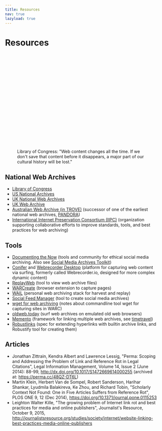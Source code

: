 ```yaml
---
title: Resources
nav: true
lazyload: true
---
```


# Resources

<figure class="text-center my-5">
    <iframe class="lazyload" width="560" height="315" data-src="https://www.youtube-nocookie.com/embed/T0943YkhLWU?rel=0&modestbranding=1" frameborder="0" allowfullscreen></iframe>
    <figcaption>Library of Congress: "Web content changes all the time. If we don't save that content before it disappears, a major part of our cultural history will be lost."</figcaption>
</figure>

## National Web Archives

- [Library of Congress](https://www.loc.gov/websites/collections/)
- [US National Archives](https://www.webharvest.gov/)
- [UK National Web Archives](http://www.nationalarchives.gov.uk/webarchive/)
- [UK Web Archive](https://www.webarchive.org.uk/)
- [Australian Web Archive (in TROVE)](https://webarchive.nla.gov.au/collection?q=) (successor of one of the earliest national web archives, [PANDORA](http://pandora.nla.gov.au/))
- [International Internet Preservation Consortium (IIPC)](https://netpreserve.org/) (organization supporting collaborative efforts to improve standards, tools, and best practices for web archiving)

## Tools 

- [Documenting the Now](https://www.docnow.io/) (tools and community for ethical social media archiving. Also see [Social Media Archives Toolkit](https://www.lib.ncsu.edu/social-media-archives-toolkit))
- [Conifer](https://conifer.rhizome.org/) and [Webrecorder Desktop](https://webrecorder.net/tools)  (platform for capturing web content via surfing, formerly called Webrecorder.io, designed for more complex dynamic content)
- [ReplayWeb](https://replayweb.page/) (tool to view web archive files)
- [WARCreate](https://warcreate.com/) (browser extension to capture pages)
- [WAIL](https://machawk1.github.io/wail/) (personal web archiving stack for harvest and replay)
- [Social Feed Manager](https://gwu-libraries.github.io/sfm-ui/) (tool to create social media archives)
- [wget for web archiving](https://evanwill.github.io/_drafts/notes/wget-archives.html) (notes about commandline tool wget for capturing sites in WARC)
- [oldweb.today](http://oldweb.today/) (surf web archives on emulated old web browsers)
- [Memento](http://mementoweb.org/about/) (framework for linking multiple web archives, see [timetravel](http://timetravel.mementoweb.org/about/))
- [Robustlinks](https://robustlinks.mementoweb.org/) (spec for extending hyperlinks with builtin archive links, and Robustify tool for creating them)

## Articles

- Jonathan Zittrain, Kendra Albert and Lawrence Lessig, "Perma: Scoping and Addressing the Problem of Link and Reference Rot in Legal Citations", Legal Information Management, Volume 14, Issue 2 (June 2014): 88-99, <http://dx.doi.org/10.1017/S1472669614000255> (archived at: <https://perma.cc/48QZ-DT6L>)
- Martin Klein, Herbert Van de Sompel, Robert Sanderson, Harihar Shankar, Lyudmila Balakireva, Ke Zhou, and Richard Tobin, "Scholarly Context Not Found: One in Five Articles Suffers from Reference Rot", PLOS ONE 9, 12 (Dec 2014), <https://doi.org/10.1371/journal.pone.0115253>
- Leighton Walter Kille, "The growing problem of Internet link rot and best practices for media and online publishers", Journalist's Resource, October 9, 2015, <http://journalistsresource.org/studies/society/internet/website-linking-best-practices-media-online-publishers>
